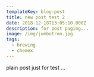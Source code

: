 ```yaml
---
templateKey: blog-post
title: new post test 2
date: 2018-12-18T13:05:10.000Z
description: for post paging...
image: /img/jumbotron.jpg
tags:
  - brewing
  - chemex
---
```


plain post just for test ...